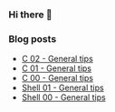 ### Hi there 👋

<!--
**egydiopacheco/egydiopacheco** is a ✨ _special_ ✨ repository because its `README.md` (this file) appears on your GitHub profile.

Here are some ideas to get you started:

- 🔭 I’m currently working on ...
- 🌱 I’m currently learning ...
- 👯 I’m looking to collaborate on ...
- 🤔 I’m looking for help with ...
- 💬 Ask me about ...
- 📫 How to reach me: ...
- 😄 Pronouns: ...
- ⚡ Fun fact: ...
-->

### Blog posts
<!-- BLOG-POST-LIST:START -->
- [C 02 - General tips](/2021/07/27/General-Tips-5/)
- [C 01 - General tips](/2021/07/22/General-Tips-4/)
- [C 00 - General tips](/2021/07/15/General-Tips-3/)
- [Shell 01 - General tips](/2021/07/14/General-Tips-2/)
- [Shell 00 - General tips](/2021/07/13/General-Tips/)
<!-- BLOG-POST-LIST:END -->
